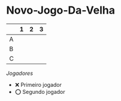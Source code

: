 # Novo-Jogo-Da-Velha

|   | 1 | 2 | 3 |
|---|---|---|---|
| A |   |   |   |
| B |   |   |   |
| C |   |   |   |

*Jogadores*

- ❌ Primeiro jogador 
- ⭕ Segundo jogador